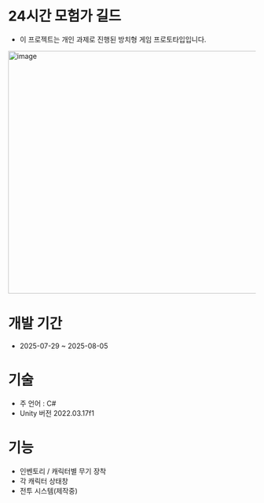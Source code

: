 
# 24시간 모험가 길드
- 이 프로젝트는 개인 과제로 진행된 방치형 게임 프로토타입입니다.
<img width="887" height="494" alt="image" src="https://github.com/user-attachments/assets/9c50449c-e90e-4ed2-8fc1-5e5ece313dff" />

# 개발 기간
- 2025-07-29 ~ 2025-08-05


# 기술
- 주 언어 : C#
- Unity 버전 2022.03.17f1


# 기능
- 인벤토리 / 캐릭터별 무기 장착
- 각 캐릭터 상태창
- 전투 시스템(제작중)

